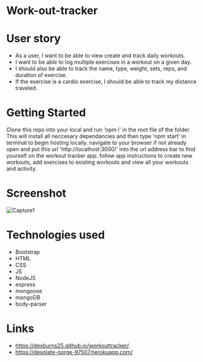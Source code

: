 
# Work-out-tracker

# User story

* As a user, I want to be able to view create and track daily workouts. 
* I want to be able to log multiple exercises in a workout on a given day. 
* I should also be able to track the name, type, weight, sets, reps, and duration of exercise. 
* If the exercise is a cardio exercise, I should be able to track my distance traveled.

# Getting Started

Clone this repo into your local and run 'npm i' in the root file of the folder. This will install all neccesary dependancies and then type 'npm start' in terminal to begin hosting locally. navigate to your browser if not already open and put this url 'http://localhost:3000/' into the url address bar to find yourself on the workout tracker app. follow app instructions to create new workouts, add exercises to existing workouts and view all your workouts and activity.

# Screenshot 
![Capture1](https://user-images.githubusercontent.com/71415601/106838554-87739e80-666a-11eb-80fb-3eedbbc4b2c1.JPG)

# Technologies used

* Bootstrap 
* HTML 
* CSS 
* JS  
* NodeJS 
* express
* mongoose
* mongoDB
* body-parser 

# Links
- https://dexburns25.github.io/workouttracker/.
- https://desolate-gorge-97507.herokuapp.com/
